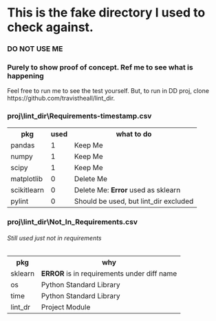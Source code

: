 <h1>This is the fake directory I used to check against.</h1>
<h3>DO NOT USE ME</h3>
<h3>Purely to show proof of concept. Ref me to see what is happening</h3>

<p>Feel free to run me to see the test yourself. But, to run in DD proj, clone https://github.com/travistheall/lint_dir.</p>

<h3>proj\lint_dir\Requirements-timestamp.csv</h3>
<table>
    <tr>
        <th>pkg</th>
        <th>used</th>
        <th>what to do</th>
    </tr>
    <tr>
        <td>pandas</td>
        <td>1</td>
        <td>Keep Me</td>
    </tr>
    <tr>
        <td>numpy</td>
        <td>1</td>
        <td>Keep Me</td>
    </tr>
    <tr>
        <td>scipy</td>
        <td>1</td>
        <td>Keep Me</td>
    </tr>
    <tr>
        <td>matplotlib</td>
        <td>0</td>
        <td>Delete Me</td>
    </tr>
    <tr>
        <td>scikitlearn</td>
        <td>0</td>
        <td>Delete Me: <b>Error</b> used as sklearn</td>
    </tr>
    <tr>
        <td>pylint</td>
        <td>0</td>
        <td>Should be used, but lint_dir excluded</td>
    </tr>
</table>

<h3>proj\lint_dir\Not_In_Requirements.csv</h3>
<h6>Still used just not in requirements</h6>
<table>
    <tr>
        <th>pkg</th>
        <th>why</th>
    </tr>
    <tr>
        <td>sklearn</td>
        <td><b>ERROR</b> is in requirements under diff name</td>
    </tr>
    <tr>
        <td>os</td>
        <td>Python Standard Library</td>
    </tr>
    <tr>
        <td>time</td>
        <td>Python Standard Library</td>
    </tr>
    <tr>
        <td>lint_dr</td>
        <td>Project Module</td>
    </tr>
</table>

